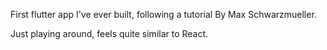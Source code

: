 First flutter app I've ever built, following a tutorial By Max Schwarzmueller.

Just playing around, feels quite similar to React.


